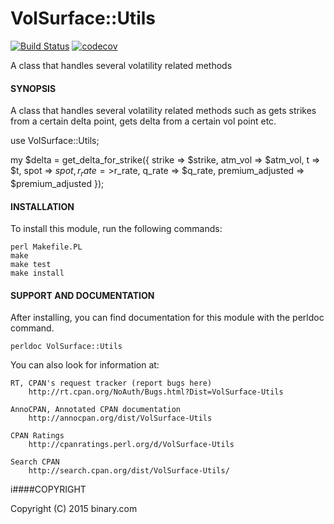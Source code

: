 # VolSurface::Utils
[![Build Status](https://travis-ci.org/binary-com/perl-VolSurface-Utils.svg?branch=master)](https://travis-ci.org/binary-com/perl-VolSurface-Utils) 
[![codecov](https://codecov.io/gh/binary-com/perl-VolSurface-Utils/branch/master/graph/badge.svg)](https://codecov.io/gh/binary-com/perl-VolSurface-Utils)

A class that handles several volatility related methods

#### SYNOPSIS

A class that handles several volatility related methods such as gets strikes from a certain delta point, gets delta from a certain vol point etc.

use VolSurface::Utils;

my $delta = get_delta_for_strike({ strike => $strike, atm_vol => $atm_vol, t => $t, spot => $spot, r_rate =>$r_rate, q_rate => $q_rate, premium_adjusted => $premium_adjusted });


#### INSTALLATION



To install this module, run the following commands:

	perl Makefile.PL
	make
	make test
	make install

#### SUPPORT AND DOCUMENTATION

After installing, you can find documentation for this module with the
perldoc command.

    perldoc VolSurface::Utils

You can also look for information at:

    RT, CPAN's request tracker (report bugs here)
        http://rt.cpan.org/NoAuth/Bugs.html?Dist=VolSurface-Utils

    AnnoCPAN, Annotated CPAN documentation
        http://annocpan.org/dist/VolSurface-Utils

    CPAN Ratings
        http://cpanratings.perl.org/d/VolSurface-Utils

    Search CPAN
        http://search.cpan.org/dist/VolSurface-Utils/


i####COPYRIGHT

Copyright (C) 2015 binary.com

